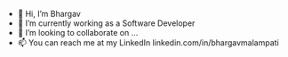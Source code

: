 - 👋 Hi, I’m Bhargav
- 🌱 I’m currently working as a Software Developer
- 💞️ I’m looking to collaborate on ...
- 📫 You can reach me at my LinkedIn linkedin.com/in/bhargavmalampati
